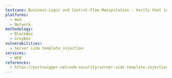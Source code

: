 ```yaml
---
testcase: Business-Logic and Control-Flow Manipulation - Verify that injecting a truthy conditional (e.g., {{% if true %}}ADMIN{{% endif %}}) cannot elevate privileges or reveal admin-only content. Web (HTTP/HTTPS) service
platforms: 
  - Web
  - Network
methodology: 
  - BlackBox
  - GreyBox
vulnerabilities:
  - Server side template injection
services:
  - WEB
references:
  - https://portswigger.net/web-security/server-side-template-injection
---
```

